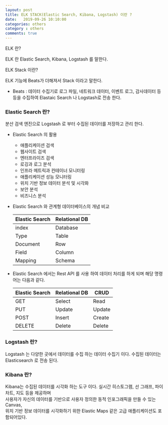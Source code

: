 ```yaml
---
layout: post
title: ELK STACK(Elastic Search, Kibana, Logstash) 이란 ?
date:   2019-09-26 10:10:00
categories: others
category : others
comments: true 
---
```


ELK 란?

ELK 란 Elastic Search, Kibana, Logstash 를 말한다.

ELK Stack 이란?

ELK 기능에 Beats가 더해져서 Stack 이라고 말한다.

- Beats : 데이터 수집기로 로그 파일, 네트워크 데이터, 이벤트 로그, 감사데이터 등등을 수집하여 Elastaic Search 나 Logstash로 전송 한다.

### Elastic Search 란?

분산 검색 엔진으로 Logstash 로 부터 수집된 데이터를 저장하고 관리 한다.

- Elastic Search 의 활용
    - 애플리케이션 검색
    - 웹사이트 검색
    - 엔터프라이즈 검색
    - 로깅과 로그 분석
    - 인프라 메트릭과 컨테이너 모니터링
    - 애플리케이션 성능 모니터링
    - 위치 기반 정보 데이터 분석 및 시각화
    - 보안 분석
    - 비즈니스 분석

- Elastic Search 와 관계형 데이터베이스의 개념 비교

    | Elastic Search | Relational DB |
    |---|---|
    | index | Database |
    | Type | Table |
    | Document | Row |
    | Field | Column |
    | Mapping | Schema |

- Elastic Search 에서는 Rest API 를 사용 하여 데이터 처리를 하게 되며 해당 명령어는 다음과 같다.

    | Elastic Search | Relational DB | CRUD |
    |---|---|---|
    |GET|Select|Read|
    |PUT|Update|Update|
    |POST|Insert|Create|
    |DELETE|Delete|Delete|

### Logstash 란?

Logstash 는 다양한 곳에서 데이터를 수집 하는 데이터 수집기 이다. 수집된 데이터는 Elasticsearch 로 전송 된다.

### Kibana 란?
Kibana는 수집된 데이터를 시각화 하는 도구 이다. 실시간 히스토그램, 선 그래프, 파이 차트, 지도 등을 제공하며   
사용자가 자신의 데이터를 기반으로 사용자 정의한 동적 인포그래픽을 만들 수 있는 Canvas,   
위치 기반 정보 데이터를 시각화하기 위한 Elastic Maps 같은 고급 애플리케이션도 포함되어있다.

